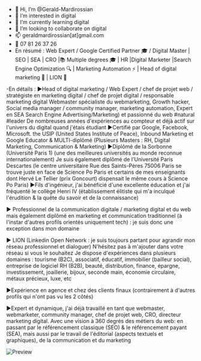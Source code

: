 - 👋 Hi, I’m @Gerald-Mardirossian
- 👀 I’m interested in digital
- 🌱 I’m currently learning digital
- 💞️ I’m looking to collaborate on digital
- 📫 geraldmardirossian[at]gmail.com
- 📱 07 81 26 37 26
- En résumé : Web Expert / Google Certified Partner 🎓 / Digital Master | SEO | SEA | CRO |📚 Multiple degrees 🎓 | HR |Digital Marketer |Search Engine Optimization 🔍 | Marketing Automation ⚡️ | Head of digital marketing 🎯 | LION 🦁

-En détails :
►Head of digital marketing / Web Expert / chef de projet web / stratégiste en marketing digital / chef de projet digital / responsable marketing digital Webmaster spécialiste du webmarketing, Growth hacker, Social media manager / community manager, marketing automation, Expert en SEA Search Engine Advertising/Marketing) et passionné du web #natural #leader
De nombreuses années d'expériences au compteur et déjà actif sur l'univers du digital quand j'étais étudiant
►Certifié par Google, Facebook, Microsoft. the USIP (United States Institute of Peace), Inbound Marketing et Google Educator & MULTI-diplômé (Plusieurs Masters : RH, Digital Marketing, Communication & Marketing)
►Diplômé de la Sorbonne (Université Paris 1) (une des meilleures universités au monde reconnue internationalement) Je suis également diplômé de l'Université Paris Descartes (le centre universitaire Rue des Saints-Pères 75006 Paris se trouve juste en face de Science Po Paris et certains de mes enseignants dont Hervé Le Tellier (prix Goncourt) dispensait le même cours à Science Po Paris)
►Fils d'ingénieur, j'ai bénéficié d'une excellente éducation et j'ai fréquenté le collège Henri IV (établissement élitiste qui m'a inculqué l'érudition & la quête du savoir et de la connaissance)

► Professionnel de la communication digitale / marketing digital et du web mais également diplômé en marketing et communication traditionnel (à l'instar d'autres profils orientés uniquement tech) : je suis donc une exception dans mon domaine

► LION (Linkedin Open Network : je suis toujours partant pour agrandir mon réseau professionnel et dialoguer) N'hésitez pas à m'ajouter dans votre réseau si vous le souhaitez Je dispose d'expériences dans plusieurs domaines : tourisme (B2C), associatif, éducatif, immobilier (bailleur social), entreprise de logiciel RH (B2B), beauté, distribution, finance, épargne, investissement, joaillerie, bijoux, seconde main, économie circulaire, métaux précieux, luxe, etc

►Expérience en agence et chez des clients finaux (contrairement à d'autres profils qui n'ont pas vu les 2 côtés)

►Expert et dynamique, j'ai déjà travaillé en tant que webmaster, webmarketer, community manager, chef de projet web, CRO, directeur marketing digital. Avec une vision à 360 degrés des métiers du web: en passant par le référencement classique (SEO) & le référencement payant (SEA), mais aussi par le travail de l'éditorial (aspects textuels et graphiques), de la communication et du marketing
<!---

--->

![Preview]([https://raw.githubusercontent.com/username/project/master/image-path/image.png](https://pbs.twimg.com/media/FxX2PDXXgAE5pY8?format=jpg&name=4096x4096))
